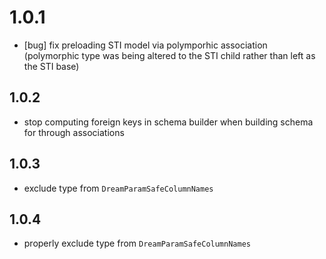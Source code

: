 # 1.0.1

- [bug] fix preloading STI model via polymporhic association (polymorphic type was being altered to the STI child rather than left as the STI base)

## 1.0.2

- stop computing foreign keys in schema builder when building schema for through associations

## 1.0.3

- exclude type from `DreamParamSafeColumnNames`

## 1.0.4

- properly exclude type from `DreamParamSafeColumnNames`
